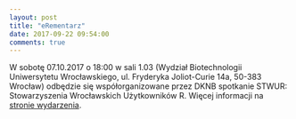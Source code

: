 ```yaml
---
layout: post
title: "eRementarz"
date: 2017-09-22 09:54:00
comments: true
---
```

  
W sobotę 07.10.2017 o 18:00 w sali 1.03 (Wydział Biotechnologii Uniwersytetu Wrocławskiego, ul. Fryderyka Joliot-Curie 14a, 50-383 Wrocław) odbędzie się współorganizowane przez DKNB spotkanie STWUR: Stowarzyszenia Wrocławskich Użytkowników R. Więcej informacji na [stronie wydarzenia](https://www.facebook.com/events/486862961696059/).
